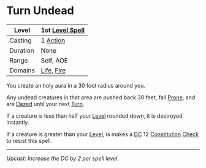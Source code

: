 # Turn Undead

| Level    | 1st [Level Spell](../../../Spell%20Level.md)                                       |
| -------- | ---------------------------------------------------------------------------------- |
| Casting  | 1 [Action](../../../../Game%20Procedures/Action.md)                                |
| Duration | None                                                                               |
| Range    | Self, AOE                                                                          |
| Domains  | [Life](../../../Spell%20Domains/Life.md), [Fire](../../../Spell%20Domains/Fire.md) |

You create an holy aura in a 30 foot radius around you. 

Any undead creatures in that area are pushed back 30 feet, fall [Prone](../../../../Conditions/Prone.md), and are [Dazed](../../../../Conditions/Dazed.md) until your next [Turn](../../../../Game%20Procedures/Turn.md).

If a creature is less than half your [Level](../../../../Player%20Characters/Derived%20Statistics/Level.md) rounded down, it is destroyed instantly.

If a creature is greater than your [Level](../../../../Player%20Characters/Derived%20Statistics/Level.md), is makes a [DC](../../../../Game%20Procedures/DC.md) 12 [Constitution](../../../../Player%20Characters/Chosen%20Statistics/Constitution.md) [Check](../../../../Game%20Procedures/Check.md) to resist this spell.

---
*Upcast: Increase the DC by 2 per spell level.*